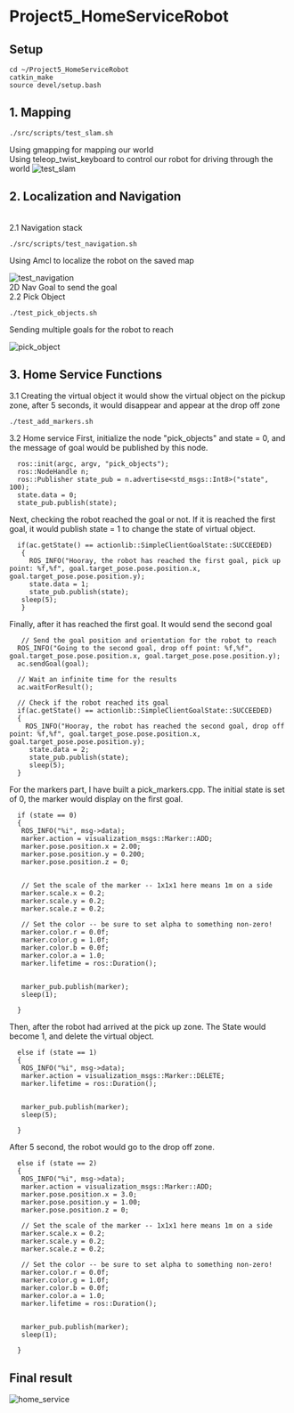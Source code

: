 # Project5_HomeServiceRobot
## Setup

```
cd ~/Project5_HomeServiceRobot
catkin_make
source devel/setup.bash
```
## 1. Mapping
```
./src/scripts/test_slam.sh 
```
Using gmapping for mapping our world
<br/>
Using teleop_twist_keyboard to control our robot for driving through the world
![test_slam](https://user-images.githubusercontent.com/83933967/127612690-f5e1f459-c3ac-4a6b-8a70-32bb584765cd.gif)


## 2. Localization and Navigation
<br/>
2.1 Navigation stack

```
./src/scripts/test_navigation.sh 
```
Using Amcl to localize the robot on the saved map

![test_navigation](https://user-images.githubusercontent.com/83933967/127612735-72640e72-3d7e-435c-8f8c-c2b2ecdf2bc4.gif)
<br/>
2D Nav Goal to send the goal
<br/>
2.2 Pick Object

```
./test_pick_objects.sh
```
Sending multiple goals for the robot to reach

![pick_object](https://user-images.githubusercontent.com/83933967/127612792-7c0ef6d3-cf43-430c-be00-cd2d14e8f70d.gif)

## 3. Home Service Functions
3.1 Creating the virtual object
it would show the virtual object on the pickup zone, after 5 seconds, it would disappear and appear at the drop off zone
```
./test_add_markers.sh
```

3.2 Home service
First, initialize the node "pick_objects" and state = 0, and the message of goal would be published by this node. 
```
  ros::init(argc, argv, "pick_objects");
  ros::NodeHandle n;
  ros::Publisher state_pub = n.advertise<std_msgs::Int8>("state", 100);
  state.data = 0;
  state_pub.publish(state);
```
Next, checking the robot reached the goal or not. If it is reached the first goal, it would publish state = 1 to change the state of virtual object.
```
  if(ac.getState() == actionlib::SimpleClientGoalState::SUCCEEDED)
   {
     ROS_INFO("Hooray, the robot has reached the first goal, pick up point: %f,%f", goal.target_pose.pose.position.x, goal.target_pose.pose.position.y);
     state.data = 1;
     state_pub.publish(state);
   sleep(5);
   }
```
Finally, after it has reached the first goal. It would send the second goal
```
   // Send the goal position and orientation for the robot to reach
  ROS_INFO("Going to the second goal, drop off point: %f,%f", goal.target_pose.pose.position.x, goal.target_pose.pose.position.y);
  ac.sendGoal(goal);

  // Wait an infinite time for the results
  ac.waitForResult();

  // Check if the robot reached its goal
  if(ac.getState() == actionlib::SimpleClientGoalState::SUCCEEDED)
  {
    ROS_INFO("Hooray, the robot has reached the second goal, drop off point: %f,%f", goal.target_pose.pose.position.x, goal.target_pose.pose.position.y);
     state.data = 2;
     state_pub.publish(state);
     sleep(5);
  }
```
For the markers part, I have built a pick_markers.cpp. The initial state is set of 0, the marker would display on the first goal.
```
  if (state == 0)
  {
   ROS_INFO("%i", msg->data);
   marker.action = visualization_msgs::Marker::ADD;
   marker.pose.position.x = 2.00;
   marker.pose.position.y = 0.200;
   marker.pose.position.z = 0;
   
     
   // Set the scale of the marker -- 1x1x1 here means 1m on a side
   marker.scale.x = 0.2;
   marker.scale.y = 0.2;
   marker.scale.z = 0.2;
   
   // Set the color -- be sure to set alpha to something non-zero!
   marker.color.r = 0.0f;
   marker.color.g = 1.0f;
   marker.color.b = 0.0f;
   marker.color.a = 1.0;
   marker.lifetime = ros::Duration();

 
   marker_pub.publish(marker);
   sleep(1);
   
  }
```
Then, after the robot had arrived at the pick up zone. The State would become 1, and delete the virtual object. 
```
  else if (state == 1)
  {
   ROS_INFO("%i", msg->data);
   marker.action = visualization_msgs::Marker::DELETE;
   marker.lifetime = ros::Duration();

 
   marker_pub.publish(marker);
   sleep(5);
   
  }
```
After 5 second, the robot would go to the drop off zone.
```
  else if (state == 2)
  {
   ROS_INFO("%i", msg->data);
   marker.action = visualization_msgs::Marker::ADD;
   marker.pose.position.x = 3.0;
   marker.pose.position.y = 1.00;
   marker.pose.position.z = 0;
     
   // Set the scale of the marker -- 1x1x1 here means 1m on a side
   marker.scale.x = 0.2;
   marker.scale.y = 0.2;
   marker.scale.z = 0.2;
   
   // Set the color -- be sure to set alpha to something non-zero!
   marker.color.r = 0.0f;
   marker.color.g = 1.0f;
   marker.color.b = 0.0f;
   marker.color.a = 1.0;
   marker.lifetime = ros::Duration();

 
   marker_pub.publish(marker);
   sleep(1);
   
  }
```
## Final result
![home_service](https://user-images.githubusercontent.com/83933967/127612821-749c6ba0-8c0e-4b2e-9b6a-8fcceb6d4914.gif)
